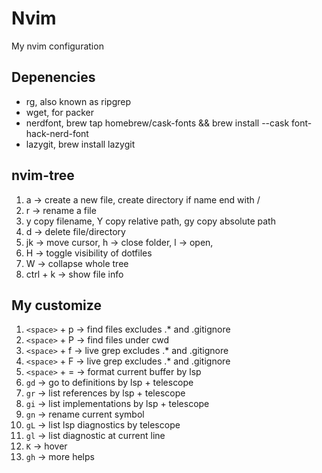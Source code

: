 # Nvim 

My nvim configuration

## Depenencies

- rg, also known as ripgrep
- wget, for packer
- nerdfont, brew tap homebrew/cask-fonts && brew install --cask font-hack-nerd-font
- lazygit, brew install lazygit

## nvim-tree

1. a -> create a new file, create directory if name end with /
2. r -> rename a file
3. y copy filename, Y copy relative path, gy copy absolute path
4. d -> delete file/directory
5. jk -> move cursor, h -> close folder, l -> open, 
6. H -> toggle visibility of dotfiles
7. W -> collapse whole tree
8. ctrl + k -> show file info

## My customize

1. `<space>` + p -> find files excludes .* and .gitignore
2. `<space>` + P -> find files under cwd
3. `<space>` + f -> live grep excludes .* and .gitignore
4. `<space>` + F -> live grep excludes .* and .gitignore
5. `<space>` + = -> format current buffer by lsp
6. `gd`          -> go to definitions by lsp + telescope
7. `gr` -> list references by lsp + telescope
8. `gi` -> list implementations by lsp + telescope
9. `gn` -> rename current symbol
10. `gL` -> list lsp diagnostics by telescope
11. `gl` -> list diagnostic at current line 
14. `K` -> hover
15. `gh` -> more helps
